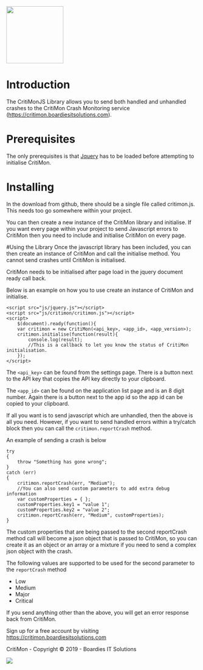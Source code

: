 <img src="https://critimon.com/images/logo.png" width="150">

# Introduction
The CritiMonJS Library allows you to send both handled and unhandled crashes to the CritiMon Crash
Monitoring service (https://critimon.boardiesitsolutions.com). 

# Prerequisites
The only prerequisites is that [Jquery](https://jquery.com) has to be loaded before attempting to 
initialise CritiMon. 

# Installing
In the download from github, there should be a single file called critimon.js. This needs
too go somewhere within your project. 

You can then create a new instance of the CritiMon library and initialise. If you want every 
page within your project to send Javascript errors to CritiMon then you need to include and initialise
CritiMon on every page. 

#Using the Library
Once the javascript library has been included, you can then create an instance
of CritiMon and call the initialise method. You cannot send crashes until CritiMon
is initialised. 

CritiMon needs to be initialised after page load in the jquery document ready call back. 

Below is an example on how you to use create an instance of CritiMon and initialise. 

```
<script src="js/jquery.js"></script>
<script src="js/critimon/critimon.js"></script>
<script>
    $(document).ready(function(){
    var critimon = new CritiMon(<api_key>, <app_id>, <app_version>);
    critimon.initialise(function(result){
        console.log(result);
        //This is a callback to let you know the status of CritiMon initialisation. 
    });
</script>
```

The `<api_key>` can be found from the settings page. There is a button next to the API key that
copies the API key directly to your clipboard. 

The `<app_id>` can be found on the application list page and is an 8 digit number. Again there
is a button next to the app id so the app id can be copied to your clipboard. 

If all you want is to send javascript which are unhandled, then the above is all you need. However,
if you want to send handled errors within a try/catch block then you can call the 
`critimon.reportCrash` method. 

An example of sending a crash is below

```
try
{
    throw "Something has gone wrong";
}
catch (err)
{
    critimon.reportCrash(err, "Medium");
    //You can also send custom parameters to add extra debug information
    var customProperties = { };
    customProperties.key1 = "value 1";
    customProperties.key2 = "value 2";
    critimon.reportCrash(err, "Medium", customProperties);
}
```

The custom properties that are being passed to the second reportCrash method call will become a
json object that is passed to CritiMon, so you can create it as an object or an array
or a mixture if you need to send a complex json object with the crash. 

The following values are supported to be used for the second parameter to the `reportCrash` method
* Low
* Medium
* Major
* Critical

If you send anything other than the above, you will get an error response
back from CritiMon. 

Sign up for a free account by visiting https://critimon.boardiesitsolutions.com

CritiMon - Copyright &copy; 2019 - Boardies IT Solutions

<img src="https://boardiesitsolutions.com/images/logo.png"> 

